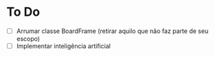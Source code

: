 # To Do
- [ ] Arrumar classe BoardFrame (retirar aquilo que não faz parte de seu escopo)
- [ ] Implementar inteligência artificial
